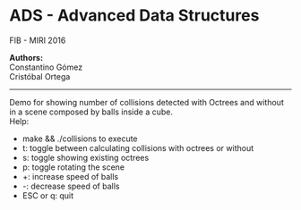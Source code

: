 ADS - Advanced Data Structures   
==  

FIB - MIRI 2016


**Authors:**  
Constantino Gómez  
Cristóbal Ortega  

----
Demo for showing number of collisions detected with Octrees and without in a
scene composed by balls inside a cube.  
Help:
- make && ./collisions to execute
- t: toggle between calculating collisions with octrees or without
- s: toggle showing existing octrees
- p: toggle rotating the scene
- +: increase speed of balls
- -: decrease speed of balls
- ESC or q: quit

